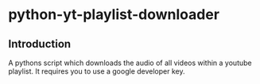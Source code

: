 # python-yt-playlist-downloader

## Introduction
<p> A pythons script which downloads the audio of all videos within a youtube playlist. It requires you to use a google developer key.